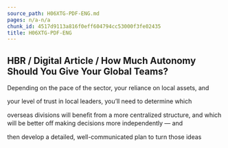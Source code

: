 ```yaml
---
source_path: H06XTG-PDF-ENG.md
pages: n/a-n/a
chunk_id: 4517d9113a816f0eff604794cc53000f3fe02435
title: H06XTG-PDF-ENG
---
```

## HBR / Digital Article / How Much Autonomy Should You Give Your Global Teams?

Depending on the pace of the sector, your reliance on local assets, and

your level of trust in local leaders, you’ll need to determine which

overseas divisions will beneﬁt from a more centralized structure, and which will be better oﬀ making decisions more independently — and

then develop a detailed, well-communicated plan to turn those ideas
